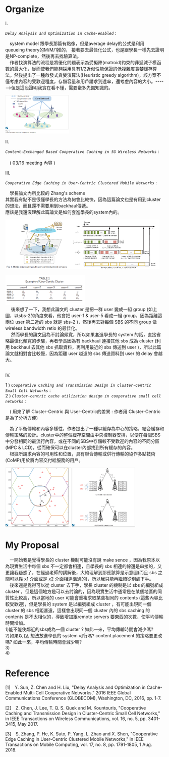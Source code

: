 # Organize
<p id="I.">I.</p>

*`Delay Analysis and Optimization in Cache-enabled`*  :<br>
 
  &emsp;system model 跟學長那篇有點像，但是average delay的公式是利用 queueing theory的M/M/1推的， 接著要去最佳化公式，也是跟學長一樣先去證明是NP-complete，然後再去找驗算法。<br>
  &emsp;作者找演算法的流程是將優化問題表示為受擬陣(matroid)約束的非遞減子模函數的最大化，從而使我們能夠採用具有1/2近似性能保證的低複雜度貪婪緩存算法。然後提出了一種啟發式貪婪演算法(Heuristic greedy algorithm)，該方案不僅考慮內容的受歡迎程度，存儲容量和用戶請求到達率，還考慮內容的大小。------>但是這段證明我實在看不懂，需要蠻多先備知識的。

  <img src="./picture/1.png" width="40%"/>

<p id="II.">II.</p>

*`Content-Exchanged Based Cooperative Caching in 5G Wireless Networks`* :<br>
  <br>&emsp;( 03/16 meeting 內容 )

<p id="III.">III.</p>

*`Cooperative Edge Caching in User-Centric Clustered Mobile Networks`* :<br> 

  &emsp;學長論文內所比較的 Zhang's scheme <br>
  其實我有點不是很懂學長的方法為何會比較快，因為這篇論文也是有用到cluster的想法，而且還不需要用到backhaul傳遞。<br>應該是我還沒理解此篇論文是如何套進學長的system內的。
<p class="half">
    <img src="./picture/5.png" width="40%"/><img src="./picture/6.png"width="57.1%"/>   
</p>
  <img src="./picture/7.png" width="50%"/> <br>
  &emsp; 後來想了一下，我想此論文的 cluster 是把一群 user 變成一組 group (如上圖，以sbs-2的角度來看，他會把 user-1 & user-5 看成一組 group，因為距離這兩位 user 第二近的 sbs 就是 sbs-2 )，然後再去對每個 SBS 的不同   group 做 wireless bandwidth retio 的最佳化。<br>
  &emsp; 然而學長的論文因為不討論頻寬，所以如果套進學長的 system 的話，直接省略最佳化頻寬的步驟，再者學長因為有 backhaul 連接其他 sbs 成為 cluster (利用 backhaul 去其他 sbs 抓取資料，再利用最近的 sbs 傳送到 user )，所以此篇論文就相對會比較慢，因為距離 user 越遠的 sbs 傳送資料到 user 的 delay 會越大。
<br>
<br>

<p id="IV.">IV.</p>

1 ) *`Cooperative Caching and Transmission Design in Cluster-Centric Small Cell Networks`* :<br>
2 ) *`Cluster-centric cache utilization design in cooperative small cell networks`* :<br>


&emsp;( 用來了解 Cluster-Centric  與 User-Centric的差異 : 作者用 Cluster-Centric 是為了分析方便)<br> 

&emsp;為了平衡傳輸和內容多樣性，作者提出了一種以緩存為中心的策略，結合緩存和傳輸策略的設計。cluster中的整個緩存空間由中央控制器安排，以便在每個SBS中分發相同的最流行內容，或在不同的SBS中存儲較不受歡迎的內容的不同分區(MPC & LCD)，從而確保可以在cluster內部找到所有緩存的內容。<br>
&emsp;根據所請求內容的可用性和位置，具有聯合傳輸或併行傳輸的協作多點技術(CoMP)用於將內容交付給服務的用戶。

<p class="half">
    <img src="./picture/4.png" width="41.8%"/><img src="./picture/3.png"width="40%"/>   
</p>
<!-- V.<br>*``* :<br>   -->

# My Proposal
&emsp;一開始我是覺得學長的 cluster 機制可能沒有說 make sence ，因為我原本以為現實生活中每個 sbs 不一定都會相連，且學長的 sbs 相連的線還是串接的，又更讓我疑惑了，在經過老師的講解後，大約理解到那應該算是示意圖(而且 sbs 之間可以靠 x1 介面或是 x2 介面相連溝通的)，所以我只能再繼續從別處下手。<br>
&emsp;後來還是覺得可以從 cluster 去下手，學長 cluster 的機制是以 sbs 的編號組成 cluster ，但是這個地方是可以去討論的，因為現實生活中通常是在某個地區的同質性比較高，所以當地的 user 可能會重複求取某些相同的 contents (這些內容比較受歡迎)，但是學長的 system 是以編號組成 cluster ，有可能出現同一個 cluster 的 sbs 相距甚遠，這樣會出現同一個 cluster 內的 sbs caching 的 contents 是不太相似的，導致增加跟remote servers 要東西的次數，使平均傳輸時間增加。<br>
1)能不能使鄰近的sbs成為一個 cluster ? 如此一來，平均傳輸時間會減少嗎? <br>
2)如果以 [IV.](#IV.) 想法放進學長的 system 可行嗎? content placement 的策略要更改嗎? 如此一來，平均傳輸時間會減少嗎?  <br>
3)  <br>
4)  <br>


# Reference
  [1]&emsp;Y. Sun, Z. Chen and H. Liu, "Delay Analysis and Optimization in Cache-Enabled Multi-Cell Cooperative Networks," 2016 IEEE Global Communications Conference (GLOBECOM), Washington, DC, 2016, pp. 1-7.

  [2]&emsp;Z. Chen, J. Lee, T. Q. S. Quek and M. Kountouris, "Cooperative Caching and Transmission Design in Cluster-Centric Small Cell Networks," in IEEE Transactions on Wireless Communications, vol. 16, no. 5, pp. 3401-3415, May 2017.

  [3]&emsp;S. Zhang, P. He, K. Suto, P. Yang, L. Zhao and X. Shen, "Cooperative Edge Caching in User-Centric Clustered Mobile Networks," in IEEE Transactions on Mobile Computing, vol. 17, no. 8, pp. 1791-1805, 1 Aug. 2018.